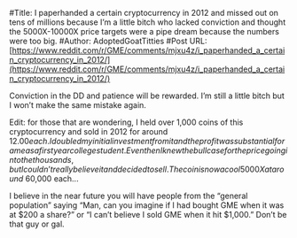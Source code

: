 #Title: I paperhanded a certain cryptocurrency in 2012 and missed out on tens of millions because I’m a little bitch who lacked conviction and thought the 5000X-10000X price targets were a pipe dream because the numbers were too big.
#Author: AdoptedGoatTitties
#Post URL: [https://www.reddit.com/r/GME/comments/mjxu4z/i_paperhanded_a_certain_cryptocurrency_in_2012/](https://www.reddit.com/r/GME/comments/mjxu4z/i_paperhanded_a_certain_cryptocurrency_in_2012/)


Conviction in the DD and patience will be rewarded. I’m still a little bitch but I won’t make the same mistake again.

Edit: for those that are wondering, I held over 1,000 coins of this cryptocurrency and sold in 2012 for around $12.00 each. I doubled my initial investment from it and the profit was substantial for a me as a first year college student. Even then I knew the bull case for the price going into the thousands, but I couldn’t really believe it and decided to sell. The coin is now a cool 5000X at around ~$60,000 each...

I believe in the near future you will have people from the “general population” saying “Man, can you imagine if I had bought GME when it was at $200 a share?” or “I can’t believe I sold GME when it hit $1,000.” Don’t be that guy or gal.